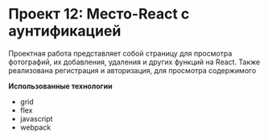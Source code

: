 # Проект 12: Место-React с аунтификацией

Проектная работа представляет собой
страницу для просмотра фотографий,
их добавления, удаления и других функций на React.
Также реализована регистрация и авторизация,
для просмотра содержимого

**Использованные технологии**

- grid
- flex
- javascript
- webpack
